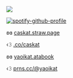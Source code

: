 ![](https://i.postimg.cc/L5bnZ1Rb/destiel.png)

[![spotify-github-profile](https://spotify-github-profile.kittinanx.com/api/view?uid=lpmqz3bufqngt56rz8g8mtxxc&cover_image=true&theme=novatorem&show_offline=true&background_color=121212&interchange=false)](https://github.com/kittinan/spotify-github-profile)

ʚɞ [caskat.straw.page](https://caskat.straw.page/)

‹𝟹 [.co/caskat](https://rentry.co/caskat)

ʚɞ [yaoikat.atabook](https://yaoikat.atabook.org/)

‹𝟹 [prns.cc/@yaoikat](https://pronouns.cc/@yaoikat)
